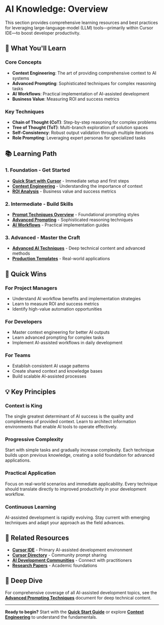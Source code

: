 # AI Knowledge: Overview

This section provides comprehensive learning resources and best practices for leveraging large-language-model (LLM) tools—primarily within Cursor IDE—to boost developer productivity.

## 🎯 What You'll Learn

### Core Concepts
- **Context Engineering**: The art of providing comprehensive context to AI systems
- **Advanced Prompting**: Sophisticated techniques for complex reasoning tasks
- **AI Workflows**: Practical implementation of AI-assisted development
- **Business Value**: Measuring ROI and success metrics

### Key Techniques
- **Chain of Thought (CoT)**: Step-by-step reasoning for complex problems
- **Tree of Thought (ToT)**: Multi-branch exploration of solution spaces
- **Self-Consistency**: Robust output validation through multiple iterations
- **Role Prompting**: Leveraging expert personas for specialized tasks

## 📚 Learning Path

### 1. **Foundation** - Get Started
- **[Quick Start with Cursor](quickstart_context_engineering.md)** - Immediate setup and first steps
- **[Context Engineering](context_engineering.md)** - Understanding the importance of context
- **[ROI Analysis](includes/roi_taxonomy.md)** - Business value and success metrics

### 2. **Intermediate** - Build Skills
- **[Prompt Techniques Overview](prompt_techniques_overview.md)** - Foundational prompting styles
- **[Advanced Prompting](advanced_prompting.md)** - Sophisticated reasoning techniques
- **[AI Workflows](ai_workflows/index.md)** - Practical implementation guides

### 3. **Advanced** - Master the Craft
- **[Advanced AI Techniques](advanced_prompting.md)** - Deep technical content and advanced methods
- **[Production Templates](../cdf_framework/templates/instructions/01_INITIAL_PROJECT_GENERATION.md)** - Real-world applications

## 🚀 Quick Wins

### For Project Managers
- Understand AI workflow benefits and implementation strategies
- Learn to measure ROI and success metrics
- Identify high-value automation opportunities

### For Developers
- Master context engineering for better AI outputs
- Learn advanced prompting for complex tasks
- Implement AI-assisted workflows in daily development

### For Teams
- Establish consistent AI usage patterns
- Create shared context and knowledge bases
- Build scalable AI-assisted processes

## 💡 Key Principles

### Context is King
The single greatest determinant of AI success is the quality and completeness of provided context. Learn to architect information environments that enable AI tools to operate effectively.

### Progressive Complexity
Start with simple tasks and gradually increase complexity. Each technique builds upon previous knowledge, creating a solid foundation for advanced applications.

### Practical Application
Focus on real-world scenarios and immediate applicability. Every technique should translate directly to improved productivity in your development workflow.

### Continuous Learning
AI-assisted development is rapidly evolving. Stay current with emerging techniques and adapt your approach as the field advances.

## 🔗 Related Resources

- **[Cursor IDE](https://cursor.sh)** - Primary AI-assisted development environment
- **[Cursor Directory](https://cursor.directory)** - Community prompt sharing
- **[AI Development Communities](https://github.com/topics/ai-assisted-development)** - Connect with practitioners
- **[Research Papers](https://arxiv.org/search/?query=prompt+engineering)** - Academic foundations

## 📖 Deep Dive

For comprehensive coverage of all AI-assisted development topics, see the **[Advanced Prompting Techniques](advanced_prompting.md)** document for deep technical content.

---

**Ready to begin?** Start with the **[Quick Start Guide](quickstart_context_engineering.md)** or explore **[Context Engineering](context_engineering.md)** to understand the fundamentals.
